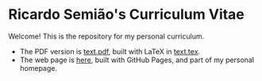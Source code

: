 # Ricardo Semião's Curriculum Vitae

Welcome! This is the repository for my personal curriculum.

- The PDF version is [text.pdf](text.pdf), built with LaTeX in [text.tex](text.tex).
- The web page is [here](https://ricardo-semiao.github.io/cv/), built with GitHub Pages, and part of my personal homepage.
